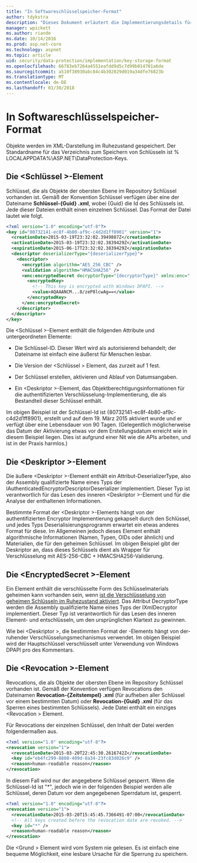 ```yaml
---
title: "In Softwareschlüsselspeicher-Format"
author: tdykstra
description: "Dieses Dokument erläutert die Implementierungsdetails für das ASP.NET Core-Schutz-Schlüsselspeicher-Datenformat."
manager: wpickett
ms.author: riande
ms.date: 10/14/2016
ms.prod: asp.net-core
ms.technology: aspnet
ms.topic: article
uid: security/data-protection/implementation/key-storage-format
ms.openlocfilehash: 66783eb7264a4551eafdd9d5c7d99b014701a6de
ms.sourcegitcommit: a510f38930abc84c4b302029d019a34dfe76823b
ms.translationtype: MT
ms.contentlocale: de-DE
ms.lasthandoff: 01/30/2018
---
```

# <a name="key-storage-format"></a>In Softwareschlüsselspeicher-Format

<a name="data-protection-implementation-key-storage-format"></a>

Objekte werden im XML-Darstellung im Ruhezustand gespeichert. Der Standardname für das Verzeichnis zum Speichern von Schlüsseln ist % LOCALAPPDATA%\ASP.NET\DataProtection-Keys\.

## <a name="the-key-element"></a>Die \<Schlüssel >-Element

Schlüssel, die als Objekte der obersten Ebene im Repository Schlüssel vorhanden ist. Gemäß der Konvention Schlüssel verfügen über eine der Dateiname **Schlüssel-{Guid} .xml**, wobei {Guid} die Id des Schlüssels ist. Jede dieser Dateien enthält einen einzelnen Schlüssel. Das Format der Datei lautet wie folgt.

```xml
<?xml version="1.0" encoding="utf-8"?>
<key id="80732141-ec8f-4b80-af9c-c4d2d1ff8901" version="1">
  <creationDate>2015-03-19T23:32:02.3949887Z</creationDate>
  <activationDate>2015-03-19T23:32:02.3839429Z</activationDate>
  <expirationDate>2015-06-17T23:32:02.3839429Z</expirationDate>
  <descriptor deserializerType="{deserializerType}">
    <descriptor>
      <encryption algorithm="AES_256_CBC" />
      <validation algorithm="HMACSHA256" />
      <enc:encryptedSecret decryptorType="{decryptorType}" xmlns:enc="...">
        <encryptedKey>
          <!-- This key is encrypted with Windows DPAPI. -->
          <value>AQAAANCM...8/zeP8lcwAg==</value>
        </encryptedKey>
      </enc:encryptedSecret>
    </descriptor>
  </descriptor>
</key>
```

Die \<Schlüssel >-Element enthält die folgenden Attribute und untergeordneten Elemente:

* Die Schlüssel-ID. Dieser Wert wird als autorisierend behandelt; der Dateiname ist einfach eine äußerst für Menschen lesbar.

* Die Version der \<Schlüssel > Element, das zurzeit auf 1 fest.

* Der Schlüssel erstellen, aktivieren und Ablauf von Datumsangaben.

* Ein \<Deskriptor >-Element, das Objektberechtigungsinformationen für die authentifizierten Verschlüsselung-Implementierung, die als Bestandteil dieser Schlüssel enthält.

Im obigen Beispiel ist der Schlüssel-Id ist {80732141-ec8f-4b80-af9c-c4d2d1ff8901}, erstellt und auf dem 19. März 2015 aktiviert wurde und er verfügt über eine Lebensdauer von 90 Tagen. (Gelegentlich möglicherweise das Datum der Aktivierung etwas vor dem Erstellungsdatum erreicht wie in diesem Beispiel liegen. Dies ist aufgrund einer Nit wie die APIs arbeiten, und ist in der Praxis harmlos.)

## <a name="the-descriptor-element"></a>Die \<Deskriptor >-Element

Die äußere \<Deskriptor >-Element enthält ein Attribut-DeserializerType, also der Assembly qualifizierte Name eines Typs der IAuthenticatedEncryptorDescriptorDeserializer implementiert. Dieser Typ ist verantwortlich für das Lesen des inneren \<Deskriptor >-Element und für die Analyse der enthaltenen Informationen.

Bestimmte Format der \<Deskriptor >-Elements hängt von der authentifizierten Encryptor Implementierung gekapselt durch den Schlüssel, und jedes Typs Deserialisierungsprogramm erwartet ein etwas anderes Format für diese. Im Allgemeinen jedoch dieses Element enthält algorithmische Informationen (Namen, Typen, OIDs oder ähnlich) und Materialien, die für den geheimen Schlüssel. Im obigen Beispiel gibt der Deskriptor an, dass dieses Schlüssels dient als Wrapper für Verschlüsselung mit AES-256-CBC + HMACSHA256-Validierung.

## <a name="the-encryptedsecret-element"></a>Die \<EncryptedSecret >-Element

Ein <encryptedSecret> Element enthält die verschlüsselte Form des Schlüsselmaterials geheimen kann vorhanden sein, wenn [ist die Verschlüsselung von geheimen Schlüsseln im Ruhezustand aktiviert](key-encryption-at-rest.md#data-protection-implementation-key-encryption-at-rest). Das Attribut DecryptorType werden die Assembly qualifizierte Name eines Typs der IXmlDecryptor implementiert. Dieser Typ ist verantwortlich für das Lesen des inneren <encryptedKey> Element- und entschlüsseln, um den ursprünglichen Klartext zu gewinnen.

Wie bei \<Deskriptor >, die bestimmten Format der <encryptedSecret> -Elements hängt von der-ruhender Verschlüsselungsmechanismus verwendet. Im obigen Beispiel wird der Hauptschlüssel verschlüsselt unter Verwendung von Windows DPAPI pro des Kommentars.

## <a name="the-revocation-element"></a>Die \<Revocation >-Element

Revocations, die als Objekte der obersten Ebene im Repository Schlüssel vorhanden ist. Gemäß der Konvention verfügen Revocations den Dateinamen **Revocation-{Zeitstempel} .xml** (für aufheben aller Schlüssel vor einem bestimmten Datum) oder **Revocation-{Guid} .xml** (für das Sperren eines bestimmten Schlüssels). Jede Datei enthält ein einziges \<Revocation > Element.

Für Revocations der einzelnen Schlüssel, den Inhalt der Datei werden folgendermaßen aus.

```xml
<?xml version="1.0" encoding="utf-8"?>
<revocation version="1">
  <revocationDate>2015-03-20T22:45:30.2616742Z</revocationDate>
  <key id="eb4fc299-8808-409d-8a34-23fc83d026c9" />
  <reason>human-readable reason</reason>
</revocation>
```

In diesem Fall wird nur der angegebene Schlüssel gesperrt. Wenn die Schlüssel-Id ist "*", jedoch wie in der folgenden Beispiel werden alle Schlüssel, deren Datum vor dem angegebenen Sperrdatum ist, gesperrt.

```xml
<?xml version="1.0" encoding="utf-8"?>
<revocation version="1">
  <revocationDate>2015-03-20T15:45:45.7366491-07:00</revocationDate>
  <!-- All keys created before the revocation date are revoked. -->
  <key id="*" />
  <reason>human-readable reason</reason>
</revocation>
```

Die \<Grund > Element wird vom System nie gelesen. Es ist einfach eine bequeme Möglichkeit, eine lesbare Ursache für die Sperrung zu speichern.
